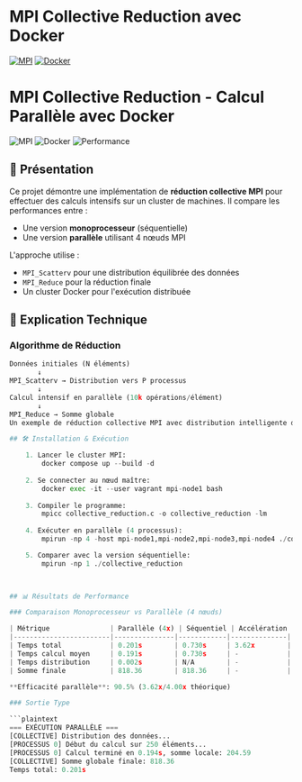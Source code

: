 # MPI Collective Reduction avec Docker

[![MPI](https://img.shields.io/badge/MPI-Parallel%20Computing-blue)](https://www.open-mpi.org/)
[![Docker](https://img.shields.io/badge/Docker-Containerized-green)](https://www.docker.com/)

# MPI Collective Reduction - Calcul Parallèle avec Docker

![MPI](https://img.shields.io/badge/MPI-Parallel%20Computing-blue)
![Docker](https://img.shields.io/badge/Docker-Containerized-green)
![Performance](https://img.shields.io/badge/Speedup-3.62x-brightgreen)

## 📌 Présentation

Ce projet démontre une implémentation de **réduction collective MPI** pour effectuer des calculs intensifs sur un cluster de machines. Il compare les performances entre :

- Une version **monoprocesseur** (séquentielle)
- Une version **parallèle** utilisant 4 nœuds MPI

L'approche utilise :
- `MPI_Scatterv` pour une distribution équilibrée des données
- `MPI_Reduce` pour la réduction finale
- Un cluster Docker pour l'exécution distribuée

## 🧠 Explication Technique

### Algorithme de Réduction
```python
Données initiales (N éléments)
       ↓
MPI_Scatterv → Distribution vers P processus
       ↓
Calcul intensif en parallèle (10k opérations/élément)
       ↓
MPI_Reduce → Somme globale
Un exemple de réduction collective MPI avec distribution intelligente des données et calcul intensif, exécuté dans un cluster Docker.

## 🛠 Installation & Exécution

    1. Lancer le cluster MPI:
        docker compose up --build -d
        
    2. Se connecter au nœud maître: 
        docker exec -it --user vagrant mpi-node1 bash
        
    3. Compiler le programme:
        mpicc collective_reduction.c -o collective_reduction -lm
        
    4. Exécuter en parallèle (4 processus):
        mpirun -np 4 -host mpi-node1,mpi-node2,mpi-node3,mpi-node4 ./collective_reduction

    5. Comparer avec la version séquentielle:
        mpirun -np 1 ./collective_reduction
    


## 📊 Résultats de Performance

### Comparaison Monoprocesseur vs Parallèle (4 nœuds)

| Métrique               | Parallèle (4x) | Séquentiel | Accélération |
|------------------------|---------------|------------|--------------|
| Temps total            | 0.201s        | 0.730s     | 3.62x        |
| Temps calcul moyen     | 0.191s        | 0.730s     | -            |
| Temps distribution     | 0.002s        | N/A        | -            |
| Somme finale           | 818.36        | 818.36     | -            |

**Efficacité parallèle**: 90.5% (3.62x/4.00x théorique)

### Sortie Type

```plaintext
=== EXÉCUTION PARALLÈLE ===
[COLLECTIVE] Distribution des données...
[PROCESSUS 0] Début du calcul sur 250 éléments...
[PROCESSUS 0] Calcul terminé en 0.194s, somme locale: 204.59
[COLLECTIVE] Somme globale finale: 818.36
Temps total: 0.201s
